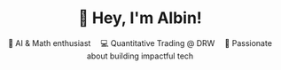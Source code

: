 <h1 align="center">👋 Hey, I'm Albin!</h1>

<p align="center">
  <span>🌱 AI & Math enthusiast</span>
  <span style="margin: 0 1em;">💻 Quantitative Trading @ DRW</span>
  <span>🚀 Passionate about building impactful tech</span>
</p>
